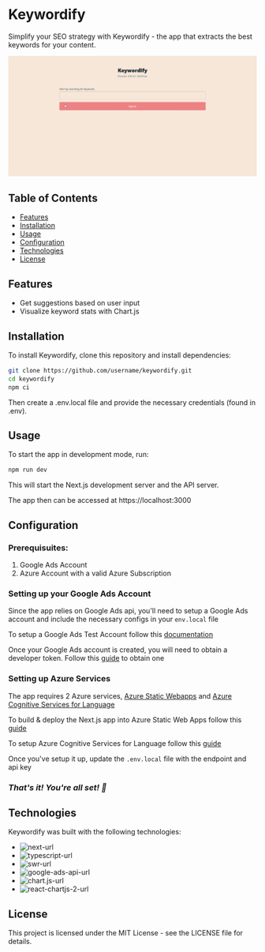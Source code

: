 # Keywordify

Simplify your SEO strategy with Keywordify - the app that extracts the best keywords for your content.

![Screenshot of Keywordify](/public/demo.gif)

## Table of Contents

- [Features](#features)
- [Installation](#installation)
- [Usage](#usage)
- [Configuration](#configuration)
- [Technologies](#technologies)
- [License](#license)

## Features

- Get suggestions based on user input
- Visualize keyword stats with Chart.js

## Installation

To install Keywordify, clone this repository and install dependencies:

```bash
git clone https://github.com/username/keywordify.git
cd keywordify
npm ci
```

Then create a .env.local file and provide the necessary credentials (found in .env).

## Usage
To start the app in development mode, run:

```bash
npm run dev
```
This will start the Next.js development server and the API server.

The app then can be accessed at https://localhost:3000

## Configuration

### Prerequisuites:
1. Google Ads Account
2. Azure Account with a valid Azure Subscription

### Setting up your Google Ads Account

Since the app relies on Google Ads api, you'll need to setup a Google Ads account and include the necessary configs in your `env.local` file

To setup a Google Ads Test Account follow this <a href="https://developers.google.com/google-ads/api/docs/first-call/test-accounts" target="_blank">documentation</a>

Once your Google Ads account is created, you will need to obtain a developer token. Follow this <a href="https://developers.google.com/google-ads/api/docs/first-call/dev-token" target="_blank">guide</a> to obtain one

### Setting up Azure Services

The app requires 2 Azure services, <a href="https://azure.microsoft.com/en-us/products/app-service/static" target="_blank">Azure Static Webapps</a> and <a href="https://learn.microsoft.com/en-us/azure/cognitive-services/language-service/overview" target="_blank">Azure Cognitive Services for Language</a>

To build & deploy the Next.js app into Azure Static Web Apps follow this <a href="https://learn.microsoft.com/en-us/azure/static-web-apps/deploy-nextjs-hybrid" target="_blank">guide</a>

To setup Azure Cognitive Services for Language follow this <a href="https://learn.microsoft.com/en-us/azure/cognitive-services/language-service/key-phrase-extraction/quickstart?pivots=programming-language-javascript" target="_blank">guide</a> 

Once you've setup it up, update the `.env.local` file with the endpoint and api key


<h3><i>That's it! You're all set! 🚀</i></h3>

## Technologies

Keywordify was built with the following technologies:
* ![next-url][next.js]
* ![typescript-url][typescript]
* ![swr-url][swr]
* ![google-ads-api-url][google-ads-api]
* ![chart.js-url][chart.js]
* ![react-chartjs-2-url][react-chartjs-2]

## License
This project is licensed under the MIT License - see the LICENSE file for details.

[next.js]: https://img.shields.io/badge/next.js-000000?style=for-the-badge&logo=nextdotjs
[next-url]: https://nextjs.org/
[swr]: https://img.shields.io/badge/swr-000000?style=for-the-badge&logo=swc
[swr-url]: https://swr.vercel.app/
[picocss]: https://img.shields.io/badge/picocss-000000?style=for-the-badge&logo=picocss
[picocss-url]: https://picocss.com/
[typescript]: https://img.shields.io/badge/typescript-000000?style=for-the-badge&logo=typescript
[typescript-url]: https://www.typescriptlang.org/
[google-ads-api]: https://img.shields.io/badge/google_ads_api-000000?style=for-the-badge&logo=googleads
[google-ads-api-url]: https://developers.google.com/google-ads/api/docs/start
[chart.js]: https://img.shields.io/badge/chart.js-000000?style=for-the-badge&logo=chartdotjs
[chart.js-url]: https://www.chartjs.org/
[react-chartjs-2]: https://img.shields.io/badge/react_chart.js_2-000000?style=for-the-badge&logo=react
[react-chartjs-2-url]: https://react-chartjs-2.js.org/
